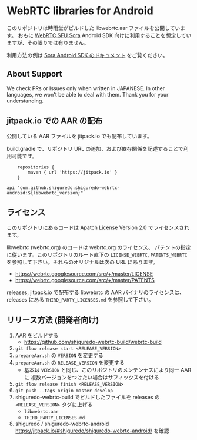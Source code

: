 # WebRTC libraries for Android

このリポジトリは時雨堂がビルドした libwebrtc.aar ファイルを公開しています。
おもに [WebRTC SFU Sora](https://sora.shiguredo.jp) Android SDK 向けに利用することを想定していますが、その限りでは有りません。

利用方法の例は [Sora Android SDK のドキュメント](https://sora.shiguredo.jp/android-sdk-doc/) をご覧ください。

## About Support

We check PRs or Issues only when written in JAPANESE.
In other languages, we won't be able to deal with them. Thank you for your understanding.

## jitpack.io での AAR の配布

公開している AAR ファイルを jitpack.io でも配布しています。

build.gradle で、リポジトリ URL の追加、および依存関係を記述することで利用可能です。

```
    repositories {
        maven { url 'https://jitpack.io' }
    }
```


```
api "com.github.shiguredo:shiguredo-webrtc-android:${libwebrtc_version}"
```

## ライセンス

このリポジトリにあるコードは Apatch License Version 2.0 でライセンスされます。

libwebrtc (webrtc.org) のコードは webrtc.org のライセンス、
パテントの指定に従います。このリポジトリのルート直下の `LICENSE_WEBRTC`,
`PATENTS_WEBRTC` を参照して下さい。それらのオリジナルは次の URL にあります。

- https://webrtc.googlesource.com/src/+/master/LICENSE
- https://webrtc.googlesource.com/src/+/master/PATENTS

releases, jitpack.io で配布する libwebrtc の AAR バイナリのライセンスは、
releases にある `THIRD_PARTY_LICENSES.md` を参照して下さい。


## リリース方法 (開発者向け)

1. AAR をビルドする
   - https://github.com/shiguredo-webrtc-build/webrtc-build
2. `git flow release start <RELEASE_VERSION>`
3. `prepareAar.sh` の `VERSION` を変更する
4. `prepareAar.sh` の `RELEASE_VERSION` を変更する
   - 基本は `VERSION` と同じ、このリポジトリのメンテンナスにより同一 AAR に
     複数バージョンをつけたい場合はサフィックスを付ける
5. `git flow release finish <RELEASE_VERSION>`
6. `git push --tags origin master develop`
7. shiguredo-webrtc-build でビルドしたファイルを releases の `<RELEASE_VERSION>` タグに上げる
   - `libwebrtc.aar`
   - `THIRD_PARTY_LICENSES.md`
8. shiguredo / shiguredo-webrtc-android https://jitpack.io/#shiguredo/shiguredo-webrtc-android/ を確認
